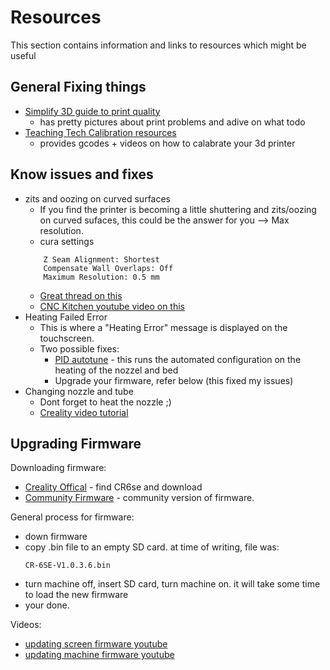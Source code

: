 # Resources

This section contains information and links to resources which might be useful

## General Fixing things

* [Simplify 3D guide to print quality](https://www.simplify3d.com/support/print-quality-troubleshooting/)
    * has pretty pictures about print problems and adive on what todo
* [Teaching Tech Calibration resources](https://teachingtechyt.github.io/calibration.html)
    * provides gcodes + videos on how to calabrate your 3d printer

## Know issues and fixes

* zits and oozing on curved surfaces
    * If you find the printer is becoming a little shuttering and zits/oozing on 
    curved sufaces, this could be the answer for you --> Max resolution.
    * cura settings
    ```
        Z Seam Alignment: Shortest
        Compensate Wall Overlaps: Off
        Maximum Resolution: 0.5 mm
    ```
    * [Great thread on this](https://community.ultimaker.com/topic/25388-zits-on-curved-surfaces-crazy-toolpath/)
    * [CNC Kitchen youtube video on this](https://youtu.be/Hvw3DrVAeTA)
* Heating Failed Error
    * This is where a "Heating Error" message is displayed on the touchscreen. 
    * Two possible fixes:
        * [PID autotune](https://teachingtechyt.github.io/calibration.html#pid) - this
        runs the automated configuration on the heating of the nozzel and bed
        * Upgrade your firmware, refer below (this fixed my issues)
* Changing nozzle and tube
    * Dont forget to heat the nozzle ;)
    * [Creality video tutorial](https://youtu.be/XGKRg7Q1mPE)
    

## Upgrading Firmware

Downloading firmware:
* [Creality Offical](https://www.creality.com/download) - find CR6se and download
* [Community Firmware]() - community version of firmware.

General process for firmware:
* down firmware
* copy .bin file to an empty SD card. at time of writing, file was:
    ```
    CR-6SE-V1.0.3.6.bin
  ```
* turn machine off, insert SD card, turn machine on. it will take some time to load
the new firmware
* your done. 

Videos:
* [updating screen firmware youtube](https://youtu.be/RGDNItCmJpw)
* [updating machine firmware youtube](https://youtu.be/BXqSxsVwfCg)
